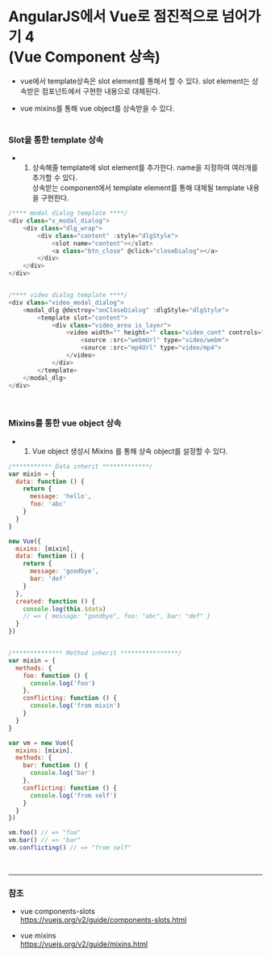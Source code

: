 # AngularJS에서 Vue로 점진적으로 넘어가기 4 <br>(Vue Component 상속)

* vue에서 template상속은 slot element를 통해서 할 수 있다. slot element는 상속받은 컴포넌트에서 구현한 내용으로 대체된다.
 
* vue mixins를 통해 vue object를 상속받을 수 있다.
<br><br>

### Slot을 통한 template 상속
            
* 1) 상속해줄 template에 slot element를 추가한다. name을 지정하여 여러개를 추가할 수 있다. <br>
    상속받는 component에서 template element를 통해 대체될 template 내용을 구현한다.

```js
/**** modal dialog template ****/
<div class="v_modal_dialog">
    <div class="dlg_wrap">
        <div class="content" :style="dlgStyle">
            <slot name="content"></slot>
            <a class="btn_close" @click="closeDialog"></a>
        </div>
    </div>
</div>


/**** video dialog template ****/
<div class="video_modal_dialog">
    <modal_dlg @destroy="onCloseDialog" :dlgStyle="dlgStyle">
        <template slot="content">
            <div class="video_area is_layer">
                <video width="" height="" class="video_cont" controls="">
                    <source :src="webmUrl" type="video/webm">
                    <source :src="mp4Url" type="video/mp4">
                </video>
            </div>
        </template>
    </modal_dlg>
</div>
```
<br>

### Mixins를 통한 vue object 상속

* 1) Vue object 생성시 Mixins 를 통해 상속 object를 설정할 수 있다.
 
```js
/*********** Data inherit *************/
var mixin = {
  data: function () {
    return {
      message: 'hello',
      foo: 'abc'
    }
  }
}

new Vue({
  mixins: [mixin],
  data: function () {
    return {
      message: 'goodbye',
      bar: 'def'
    }
  },
  created: function () {
    console.log(this.$data)
    // => { message: "goodbye", foo: "abc", bar: "def" }
  }
})   


/************** Method inherit ****************/
var mixin = {
  methods: {
    foo: function () {
      console.log('foo')
    },
    conflicting: function () {
      console.log('from mixin')
    }
  }
}

var vm = new Vue({
  mixins: [mixin],
  methods: {
    bar: function () {
      console.log('bar')
    },
    conflicting: function () {
      console.log('from self')
    }
  }
})

vm.foo() // => "foo"
vm.bar() // => "bar"
vm.conflicting() // => "from self"
```
<br>

***
 
### 참조
 
* vue components-slots<br>
  <https://vuejs.org/v2/guide/components-slots.html>
  
* vue mixins<br>
  <https://vuejs.org/v2/guide/mixins.html>
